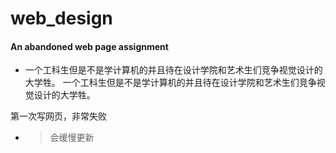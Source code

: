 # web_design
#### An abandoned web page assignment
* 一个工科生但是不是学计算机的并且待在设计学院和艺术生们竞争视觉设计的大学牲。
一个工科生但是不是学计算机的并且待在设计学院和艺术生们竞争视觉设计的大学牲。

第一次写网页，非常失败

* > 会缓慢更新
